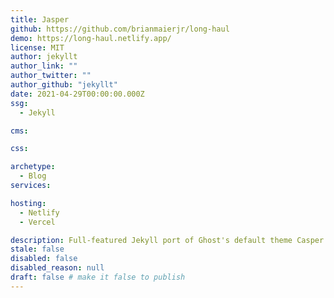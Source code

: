 ```yaml
---
title: Jasper
github: https://github.com/brianmaierjr/long-haul
demo: https://long-haul.netlify.app/
license: MIT
author: jekyllt
author_link: ""
author_twitter: ""
author_github: "jekyllt"
date: 2021-04-29T00:00:00.000Z
ssg:
  - Jekyll

cms:

css:

archetype:
  - Blog
services:

hosting:
  - Netlify
  - Vercel

description: Full-featured Jekyll port of Ghost's default theme Casper 
stale: false
disabled: false
disabled_reason: null
draft: false # make it false to publish
---
```

